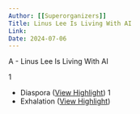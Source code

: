 ```yaml
---
Author: [[Superorganizers]]
Title: Linus Lee Is Living With AI
Link: 
Date: 2024-07-06
---
```

A - Linus Lee Is Living With AI

1
- Diaspora ([View Highlight](https://read.readwise.io/read/01gmkxkjx3bnr0yctkhze4j804))
1
- Exhalation ([View Highlight](https://read.readwise.io/read/01gmkxkph0q0a2tahk9rt8m971))
